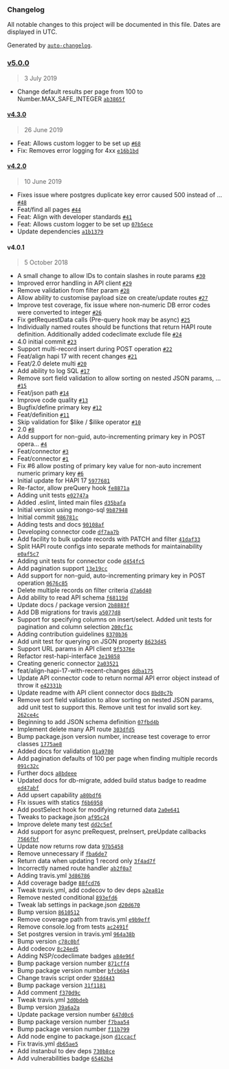 ### Changelog

All notable changes to this project will be documented in this file. Dates are displayed in UTC.

Generated by [`auto-changelog`](https://github.com/CookPete/auto-changelog).

### [v5.0.0](https://github.com/DEFRA/hapi-pg-rest-api/compare/v4.3.0...v5.0.0)

> 3 July 2019

- Change default results per page from 100 to Number.MAX_SAFE_INTEGER [`ab3865f`](https://github.com/DEFRA/hapi-pg-rest-api/commit/ab3865f6787b5e5ab7a128a7bb597f55989add9a)

#### [v4.3.0](https://github.com/DEFRA/hapi-pg-rest-api/compare/v4.2.0...v4.3.0)

> 26 June 2019

- Feat: Allows custom logger to be set up [`#68`](https://github.com/DEFRA/hapi-pg-rest-api/pull/68)
- Fix: Removes error logging for 4xx [`e16b1bd`](https://github.com/DEFRA/hapi-pg-rest-api/commit/e16b1bd24d0f0674165535e30374933b0aa63406)

#### [v4.2.0](https://github.com/DEFRA/hapi-pg-rest-api/compare/v4.0.1...v4.2.0)

> 10 June 2019

- Fixes issue where postgres duplicate key error caused 500 instead of … [`#48`](https://github.com/DEFRA/hapi-pg-rest-api/pull/48)
- Feat/find all pages [`#44`](https://github.com/DEFRA/hapi-pg-rest-api/pull/44)
- Feat: Align with developer standards [`#41`](https://github.com/DEFRA/hapi-pg-rest-api/pull/41)
- Feat: Allows custom logger to be set up [`07b5ece`](https://github.com/DEFRA/hapi-pg-rest-api/commit/07b5ece9ba5457831d2871167940ce04e51b34be)
- Update dependencies [`a1b1379`](https://github.com/DEFRA/hapi-pg-rest-api/commit/a1b13793f3480ec2d0bc1d03a6ec5c2b10189d1d)

#### v4.0.1

> 5 October 2018

- A small change to allow IDs to contain slashes in route params [`#30`](https://github.com/DEFRA/hapi-pg-rest-api/pull/30)
- Improved error handling in API client [`#29`](https://github.com/DEFRA/hapi-pg-rest-api/pull/29)
- Remove validation from filter param [`#28`](https://github.com/DEFRA/hapi-pg-rest-api/pull/28)
- Allow ability to customise payload size on create/update routes [`#27`](https://github.com/DEFRA/hapi-pg-rest-api/pull/27)
- Improve test coverage, fix issue where non-numeric DB error codes were converted to integer [`#26`](https://github.com/DEFRA/hapi-pg-rest-api/pull/26)
- Fix getRequestData calls (Pre-query hook may be async) [`#25`](https://github.com/DEFRA/hapi-pg-rest-api/pull/25)
- Individually named routes should be functions that return HAPI route definition.  Additionally added codeclimate exclude file [`#24`](https://github.com/DEFRA/hapi-pg-rest-api/pull/24)
- 4.0 initial commit [`#23`](https://github.com/DEFRA/hapi-pg-rest-api/pull/23)
- Support multi-record insert during POST operation [`#22`](https://github.com/DEFRA/hapi-pg-rest-api/pull/22)
- Feat/align hapi 17 with recent changes [`#21`](https://github.com/DEFRA/hapi-pg-rest-api/pull/21)
- Feat/2.0 delete multi [`#20`](https://github.com/DEFRA/hapi-pg-rest-api/pull/20)
- Add ability to log SQL [`#17`](https://github.com/DEFRA/hapi-pg-rest-api/pull/17)
- Remove sort field validation to allow sorting on nested JSON params, … [`#15`](https://github.com/DEFRA/hapi-pg-rest-api/pull/15)
- Feat/json path [`#14`](https://github.com/DEFRA/hapi-pg-rest-api/pull/14)
- Improve code quality [`#13`](https://github.com/DEFRA/hapi-pg-rest-api/pull/13)
- Bugfix/define primary key [`#12`](https://github.com/DEFRA/hapi-pg-rest-api/pull/12)
- Feat/definition [`#11`](https://github.com/DEFRA/hapi-pg-rest-api/pull/11)
- Skip validation for $like / $ilike operator [`#10`](https://github.com/DEFRA/hapi-pg-rest-api/pull/10)
- 2.0 [`#8`](https://github.com/DEFRA/hapi-pg-rest-api/pull/8)
- Add support for non-guid, auto-incrementing primary key in POST opera… [`#4`](https://github.com/DEFRA/hapi-pg-rest-api/pull/4)
- Feat/connector [`#3`](https://github.com/DEFRA/hapi-pg-rest-api/pull/3)
- Feat/connector [`#1`](https://github.com/DEFRA/hapi-pg-rest-api/pull/1)
- Fix #6 allow posting of primary key value for non-auto increment numeric primary key [`#6`](https://github.com/DEFRA/hapi-pg-rest-api/issues/6)
- Initial update for HAPI 17 [`5977681`](https://github.com/DEFRA/hapi-pg-rest-api/commit/597768147008670e56407095d8088a5165676754)
- Re-factor, allow preQuery hook [`fe8871a`](https://github.com/DEFRA/hapi-pg-rest-api/commit/fe8871a25eb68150ee0dce2e7da4f60b8bd47513)
- Adding unit tests [`e02747a`](https://github.com/DEFRA/hapi-pg-rest-api/commit/e02747a38957b30b96e1deb203a38a2acc7ebb94)
- Added .eslint, linted main files [`d35bafa`](https://github.com/DEFRA/hapi-pg-rest-api/commit/d35bafaf010003361adb29bf56f7815730109626)
- Initial version using mongo-sql [`9b87948`](https://github.com/DEFRA/hapi-pg-rest-api/commit/9b87948f852ba8123c5f0600ff18c0d6ff199ace)
- Initial commit [`986781c`](https://github.com/DEFRA/hapi-pg-rest-api/commit/986781cd9aeb7d05bcd8cd0bf28ffaacf3d3b32d)
- Adding tests and docs [`90108af`](https://github.com/DEFRA/hapi-pg-rest-api/commit/90108afccc9f9506e2f943351ff318b5c71dc1a0)
- Developing connector code [`df7aa7b`](https://github.com/DEFRA/hapi-pg-rest-api/commit/df7aa7b63d57468f91220a8966317dfb935a03ad)
- Add facility to bulk update records with PATCH and filter [`41daf33`](https://github.com/DEFRA/hapi-pg-rest-api/commit/41daf33b17249c6fa56ce3f9a40b3e6080c2c4c4)
- Split HAPI route configs into separate methods for maintainability [`e0af5c7`](https://github.com/DEFRA/hapi-pg-rest-api/commit/e0af5c7ba14ee7b0f33363524f138fb1a90d3eeb)
- Adding unit tests for connector code [`d454fc5`](https://github.com/DEFRA/hapi-pg-rest-api/commit/d454fc58d90e132b85fcfd22dccb1f60f314fcaf)
- Add pagination support [`13e19cc`](https://github.com/DEFRA/hapi-pg-rest-api/commit/13e19cc7980c4d82d07064e55bbc204f4684f3c4)
- Add support for non-guid, auto-incrementing primary key in POST operation [`0676c85`](https://github.com/DEFRA/hapi-pg-rest-api/commit/0676c85820cbd67a3bf62aa2699e414c4cd28e8a)
- Delete multiple records on filter criteria [`d7a6d40`](https://github.com/DEFRA/hapi-pg-rest-api/commit/d7a6d40db1c6555cce357f23875a9cfae8b23920)
- Add ability to read API schema [`f68119d`](https://github.com/DEFRA/hapi-pg-rest-api/commit/f68119d21cca5ab62b8f7f6ff406c10aaf77c521)
- Update docs / package version [`2b8883f`](https://github.com/DEFRA/hapi-pg-rest-api/commit/2b8883fc05ea7d44bd2479b35cfc79188e3a4b26)
- Add DB migrations for travis [`a5077d8`](https://github.com/DEFRA/hapi-pg-rest-api/commit/a5077d81c6a0a0c7c192c2f1e97de5b2e05a95d5)
- Support for specifying columns on insert/select.  Added unit tests for pagination and column selection [`200cf1c`](https://github.com/DEFRA/hapi-pg-rest-api/commit/200cf1c7f8d1e40aa233b84c60ca5798ce06cf8d)
- Adding contribution guidelines [`8370b36`](https://github.com/DEFRA/hapi-pg-rest-api/commit/8370b3637fee088f21ec5a698ff09b32deb6aa0f)
- Add unit test for querying on JSON property [`8623d45`](https://github.com/DEFRA/hapi-pg-rest-api/commit/8623d45755c80d36d2071073b303cbd91baab537)
- Support URL params in API client [`9f5376e`](https://github.com/DEFRA/hapi-pg-rest-api/commit/9f5376e1e0b7b10654ce33b61501e9c86a3436ff)
- Refactor rest-hapi-interface [`3e19858`](https://github.com/DEFRA/hapi-pg-rest-api/commit/3e198583ba3c459b8418f4328a2858a8531dd1ea)
- Creating generic connector [`2a03521`](https://github.com/DEFRA/hapi-pg-rest-api/commit/2a03521bcaf63f15ab7a9c74c3883c138c65fea2)
- feat/align-hapi-17-with-recent-changes [`ddba175`](https://github.com/DEFRA/hapi-pg-rest-api/commit/ddba17532c295cbc94031a9e28a0a6442c7c183a)
- Update API connector code to return normal API error object instead of throw it [`e42331b`](https://github.com/DEFRA/hapi-pg-rest-api/commit/e42331baa87d0dbb02642d03ea957832b40d35e5)
- Update readme with API client connector docs [`8bd0c7b`](https://github.com/DEFRA/hapi-pg-rest-api/commit/8bd0c7b246c3cf808e0a04c595c91292c7132c48)
- Remove sort field validation to allow sorting on nested JSON params, add unit test to support this.  Remove unit test for invalid sort key. [`262ce4c`](https://github.com/DEFRA/hapi-pg-rest-api/commit/262ce4c766b2968c1cc112c7a87570ae5732d0ae)
- Beginning to add JSON schema definition [`07fbd4b`](https://github.com/DEFRA/hapi-pg-rest-api/commit/07fbd4beef37134409bce02442a41cc0dc0ce111)
- Implement delete many API route [`303dfd5`](https://github.com/DEFRA/hapi-pg-rest-api/commit/303dfd534cd3578c0211a0d9f8b4dcb233f768a2)
- Bump package.json version number, increase test coverage to error classes [`1775ae8`](https://github.com/DEFRA/hapi-pg-rest-api/commit/1775ae875dca825fb81c51e3d9e27b0dabccc6da)
- Added docs for validation [`01a9700`](https://github.com/DEFRA/hapi-pg-rest-api/commit/01a9700111fa2c0c0c55225bf1e77693e45c19ac)
- Add pagination defaults of 100 per page when finding multiple records [`091c32c`](https://github.com/DEFRA/hapi-pg-rest-api/commit/091c32c4aca2a97778dfcac6b2e4f402697d6f38)
- Further docs [`a8bdeee`](https://github.com/DEFRA/hapi-pg-rest-api/commit/a8bdeee54149c1b712b188428efab14a4874f451)
- Updated docs for db-migrate, added build status badge to readme [`ed47abf`](https://github.com/DEFRA/hapi-pg-rest-api/commit/ed47abf3ba7314697b02037522bc24f0a8d923fa)
- Add upsert capability [`a80bdf6`](https://github.com/DEFRA/hapi-pg-rest-api/commit/a80bdf669f9b300fbb6c09518f9665a96a80af8d)
- FIx issues with statics [`f6b6958`](https://github.com/DEFRA/hapi-pg-rest-api/commit/f6b695827b7d344caaea9e5636d884558d69b3a9)
- Add postSelect hook for modifying returned data [`2a0e641`](https://github.com/DEFRA/hapi-pg-rest-api/commit/2a0e641e4afc8d6adc4f41bcde87bbdeb006abf8)
- Tweaks to package.json [`af95c24`](https://github.com/DEFRA/hapi-pg-rest-api/commit/af95c24a7d9e0aebe59f09e23838509606663f53)
- Improve delete many test [`dd2c5ef`](https://github.com/DEFRA/hapi-pg-rest-api/commit/dd2c5efec85147752e24a92ad2947f8132789ebd)
- Add support for async preRequest, preInsert, preUpdate callbacks [`7566fbf`](https://github.com/DEFRA/hapi-pg-rest-api/commit/7566fbf9d9fee5379d307ad07202d95e107e6fff)
- Update now returns row data [`97b5458`](https://github.com/DEFRA/hapi-pg-rest-api/commit/97b5458773937a3181261313593f285ae83cc54b)
- Remove unnecessary if [`fba6de7`](https://github.com/DEFRA/hapi-pg-rest-api/commit/fba6de774a0547f0465e7616ed911175c69fdaa9)
- Return data when updating 1 record only [`3f4ad7f`](https://github.com/DEFRA/hapi-pg-rest-api/commit/3f4ad7f2b3940cf15847bcc96a3612076cd10903)
- Incorrectly named route handler [`ab2f0a7`](https://github.com/DEFRA/hapi-pg-rest-api/commit/ab2f0a7cd57f7f5c93f8994671c4fd6b7fbc8cc4)
- Adding travis.yml [`3d86786`](https://github.com/DEFRA/hapi-pg-rest-api/commit/3d86786c4200099a76f4acec1bee190eb0cf1679)
- Add coverage badge [`88fcd76`](https://github.com/DEFRA/hapi-pg-rest-api/commit/88fcd7662d245a9032dac4d361afc60c8f5d797d)
- Tweak travis.yml, add codecov to dev deps [`a2ea81e`](https://github.com/DEFRA/hapi-pg-rest-api/commit/a2ea81ee38b3d8d10e4979469884e9d4d3140fde)
- Remove nested conditional [`893efd6`](https://github.com/DEFRA/hapi-pg-rest-api/commit/893efd6fec715a879e599987e7112cea85ec2abc)
- Tweak lab settings in package.json [`d20d670`](https://github.com/DEFRA/hapi-pg-rest-api/commit/d20d670c45497e62be988f821ea227fda3a6e1c6)
- Bump version [`8610512`](https://github.com/DEFRA/hapi-pg-rest-api/commit/86105122cd7277b7f3792021684a7479bef99333)
- Remove coverage path from travis.yml [`e9b9eff`](https://github.com/DEFRA/hapi-pg-rest-api/commit/e9b9eff03b49c6c859934a66cf2132c7a376da81)
- Remove console.log from tests [`ac2491f`](https://github.com/DEFRA/hapi-pg-rest-api/commit/ac2491fb5183aa17f46aa222acac305528b6ca2c)
- Set postgres version in travis.yml [`964a38b`](https://github.com/DEFRA/hapi-pg-rest-api/commit/964a38b6b58083365128d21f85ab996b684ca078)
- Bump version [`c78c0bf`](https://github.com/DEFRA/hapi-pg-rest-api/commit/c78c0bf47e868d55f3eb61b02cfc331948939109)
- Add codecov [`8c24ed5`](https://github.com/DEFRA/hapi-pg-rest-api/commit/8c24ed53faba062ca75952d38835bae89cde3e17)
- Adding NSP/codeclimate badges [`a84e96f`](https://github.com/DEFRA/hapi-pg-rest-api/commit/a84e96fc3560add447d82efa355ec9f125339ee7)
- Bump package version number [`871cff4`](https://github.com/DEFRA/hapi-pg-rest-api/commit/871cff42f4bcd66b2783ddfd6d154b4c4d35076c)
- Bump package version number [`bfcb6b4`](https://github.com/DEFRA/hapi-pg-rest-api/commit/bfcb6b48af89afec4e387db1f3b209ec77497ce9)
- Change travis script order [`93dd443`](https://github.com/DEFRA/hapi-pg-rest-api/commit/93dd44325c70a48cbf7acc9d1d7269bbe4a40cd6)
- Bump package version [`31f1181`](https://github.com/DEFRA/hapi-pg-rest-api/commit/31f1181f6d4a759ad43117cc6b87c0e24722a52e)
- Add comment [`f370d9c`](https://github.com/DEFRA/hapi-pg-rest-api/commit/f370d9c7ee628b6bb4f1d9dda963f2b765f625f0)
- Tweak travis.yml [`3d0bdeb`](https://github.com/DEFRA/hapi-pg-rest-api/commit/3d0bdeb4a662f44d34e51e0e22987a5173d0ae63)
- Bump version [`39a6a2a`](https://github.com/DEFRA/hapi-pg-rest-api/commit/39a6a2a9824d54c21c331473415c7cb9e9ad7dc9)
- Update package version number [`647d0c6`](https://github.com/DEFRA/hapi-pg-rest-api/commit/647d0c670207c263f39990d951213cb6ed038ea1)
- Bump package version number [`f7baa54`](https://github.com/DEFRA/hapi-pg-rest-api/commit/f7baa54f53c647c761223a20b4ee09f6f3884e55)
- Bump package version number [`f11b799`](https://github.com/DEFRA/hapi-pg-rest-api/commit/f11b799fc4d2562562c989baa89d8adaaa291aa7)
- Add node engine to package.json [`d1ccacf`](https://github.com/DEFRA/hapi-pg-rest-api/commit/d1ccacf312e8c11f9c36ecb06d8a8b34de59e8c4)
- Fix travis.yml [`db65ae5`](https://github.com/DEFRA/hapi-pg-rest-api/commit/db65ae50543859ceee81e9103747e9fab5675358)
- Add instanbul to dev deps [`730b8ce`](https://github.com/DEFRA/hapi-pg-rest-api/commit/730b8ce9a0e611d220b80f298a90ad7add9ba73b)
- Add vulnerabilities badge [`65462b4`](https://github.com/DEFRA/hapi-pg-rest-api/commit/65462b46f7c27f4207d35f62f9ce9e58e069e20f)
